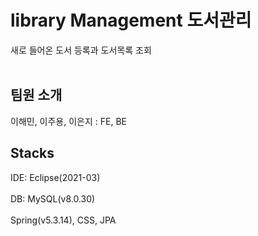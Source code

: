 # library Management 도서관리

새로 들어온 도서 등록과 도서목록 조회
<br></br>

## 팀원 소개
이해민, 이주용, 이은지 : FE, BE

## Stacks

IDE: Eclipse(2021-03)<br></br>
DB: MySQL(v8.0.30)<br></br>
Spring(v5.3.14), CSS, JPA<br></br>
